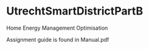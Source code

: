 # UtrechtSmartDistrictPartB
 Home Energy Management Optimisation

Assignment guide is found in Manual.pdf 
